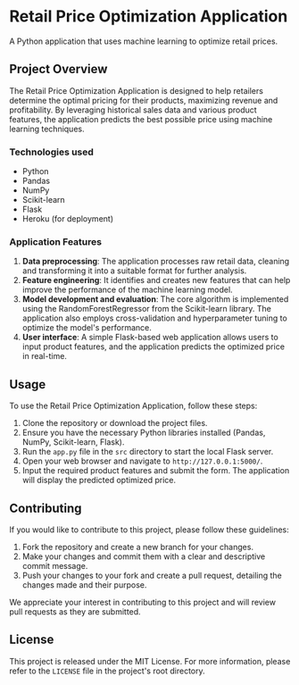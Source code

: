 # Retail Price Optimization Application

A Python application that uses machine learning to optimize retail prices.

## Project Overview

The Retail Price Optimization Application is designed to help retailers determine the optimal pricing for their products, maximizing revenue and profitability. By leveraging historical sales data and various product features, the application predicts the best possible price using machine learning techniques.

### Technologies used

- Python
- Pandas
- NumPy
- Scikit-learn
- Flask
- Heroku (for deployment)

### Application Features

1. **Data preprocessing**: The application processes raw retail data, cleaning and transforming it into a suitable format for further analysis.
2. **Feature engineering**: It identifies and creates new features that can help improve the performance of the machine learning model.
3. **Model development and evaluation**: The core algorithm is implemented using the RandomForestRegressor from the Scikit-learn library. The application also employs cross-validation and hyperparameter tuning to optimize the model's performance.
4. **User interface**: A simple Flask-based web application allows users to input product features, and the application predicts the optimized price in real-time.

## Usage

To use the Retail Price Optimization Application, follow these steps:

1. Clone the repository or download the project files.
2. Ensure you have the necessary Python libraries installed (Pandas, NumPy, Scikit-learn, Flask).
3. Run the `app.py` file in the `src` directory to start the local Flask server.
4. Open your web browser and navigate to `http://127.0.0.1:5000/`.
5. Input the required product features and submit the form. The application will display the predicted optimized price.

## Contributing

If you would like to contribute to this project, please follow these guidelines:

1. Fork the repository and create a new branch for your changes.
2. Make your changes and commit them with a clear and descriptive commit message.
3. Push your changes to your fork and create a pull request, detailing the changes made and their purpose.

We appreciate your interest in contributing to this project and will review pull requests as they are submitted.

## License

This project is released under the MIT License. For more information, please refer to the `LICENSE` file in the project's root directory.
